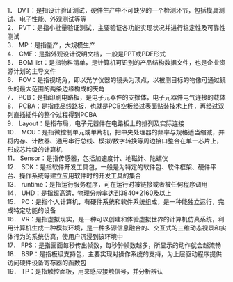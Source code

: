 1．	DVT：是指设计验证测试，硬件生产中不可缺少的一个检测环节，包括模具测试、电子性能、外观测试等等                                     
2． PVT：是指小批量验证测试，主要验证各功能实现状况并进行稳定性及可靠性测试                                   
3． MP：是指量产，大规模生产                                              
4． CMF：是指外观设计说明文档，一般是PPT或PDF形式                                  
5． BOM list：是指物料清单，是计算机可识别的产品结构数据文件，也是企业资源计划的主导文件                                                     
6． FOV：是指视场角，即以光学仪器的镜头为顶点，以被测目标的物像可通过镜头的最大范围的两条边缘构成的夹角                 
7． PCB：是指印刷电路板，是电子元器件的支撑体，电子元器件电气连接的载体                                                    
8． PCBA：是指成品线路板，也就是PCB空板经过表面贴装技术上件，再经过双列直插插件的整个过程得到PCBA	                                                     
9． Layout：是指布局，电子元器件在电路板上的排列及实际连接                                                     
10． MCU：是指微控制单元或单片机，把中央处理器的频率与规格适当缩减，并将内存、计数器、通用串行总线、模拟/数字转换等周边接口整合在单一芯片上，形成芯片级的计算机                                                    
11． Sensor：是指传感器，包括加速度计、地磁计、陀螺仪                                                     
12． SDK：是指软件开发工具包，一般是为特定的软件包、软件框架、硬件平台、操作系统等建立应用软件时的开发工具的集合                                                     
13． runtime：是指运行服务程序，可在运行时被链接或者被任何程序调用                                                     
14． UHD：是指超高清，物理分辨率达到3840*2160及以上                                                    
15． PC：是指个人计算机，有硬件系统和软件系统组成，是一种能独立运行，完成特定功能的设备                                                    
16． VR：是指虚拟现实，是一种可以创建和体验虚拟世界的计算机仿真系统，利用计算机生成一种模拟环境，是一种多源信息融合的、交互式的三维动态视景和实体行为的系统仿真，使用户沉浸到该环境中                                                     
17． FPS：是指画面每秒传出帧数，每秒钟帧数越多，所显示的动作就会越流畅                                                     
18． BSP：是指板级支持包，主要实现对操作系统的支持，为上层驱动程序提供访问硬件设备寄存器的函数包                                     
19． TP：是指触控面板，用来感应接触信号，并分析辨认 
